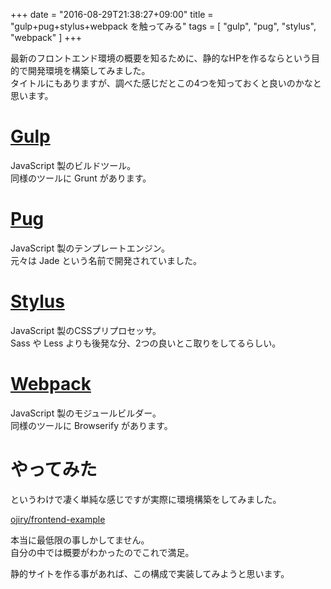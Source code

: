 +++
date  = "2016-08-29T21:38:27+09:00"
title = "gulp+pug+stylus+webpack を触ってみる"
tags  = [ "gulp", "pug", "stylus", "webpack" ]
+++

最新のフロントエンド環境の概要を知るために、静的なHPを作るならという目的で開発環境を構築してみました。  
タイトルにもありますが、調べた感じだとこの4つを知っておくと良いのかなと思います。

# [Gulp](http://gulpjs.com/)

JavaScript 製のビルドツール。  
同様のツールに Grunt があります。  

# [Pug](https://pugjs.org/)

JavaScript 製のテンプレートエンジン。  
元々は Jade という名前で開発されていました。

# [Stylus](http://stylus-lang.com/)

JavaScript 製のCSSプリプロセッサ。  
Sass や Less よりも後発な分、2つの良いとこ取りをしてるらしい。

# [Webpack](https://webpack.github.io/)

JavaScript 製のモジュールビルダー。  
同様のツールに Browserify があります。

# やってみた

というわけで凄く単純な感じですが実際に環境構築をしてみました。

[ojiry/frontend-example](https://github.com/ojiry/frontend-example)

本当に最低限の事しかしてません。  
自分の中では概要がわかったのでこれで満足。

静的サイトを作る事があれば、この構成で実装してみようと思います。
